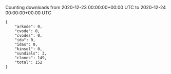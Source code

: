 
Counting downloads from 2020-12-23 00:00:00+00:00 UTC to 2020-12-24 00:00:00+00:00 UTC

```
{
    "arkode": 0,
    "cvode": 0,
    "cvodes": 0,
    "ida": 0,
    "idas": 0,
    "kinsol": 0,
    "sundials": 3,
    "clones": 149,
    "total": 152
}
```
